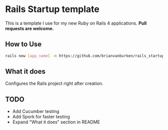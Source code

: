 # Rails Startup template

This is a template I use for my new Ruby on Rails 4 applications. **Pull requests are welcome.**

## How to Use

```bash
rails new [app_name] -m https://github.com/brianvanburken/rails_startup_template/template.rb
```

## What it does

Configures the Rails project right after creation.

## TODO

- Add Cucumber testing
- Add Spork for faster testing
- Expand "What it does" section in README
